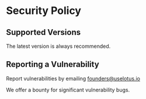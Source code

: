 # Security Policy

## Supported Versions

The latest version is always recommended.

## Reporting a Vulnerability

Report vulnerabilities by emailing founders@uselotus.io

We offer a bounty for significant vulnerability bugs.
